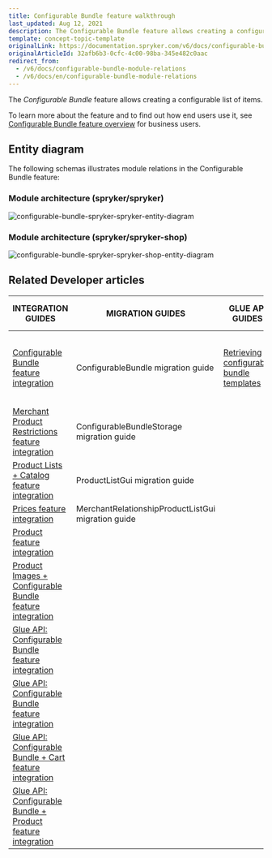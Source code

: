 ```yaml
---
title: Configurable Bundle feature walkthrough
last_updated: Aug 12, 2021
description: The Configurable Bundle feature allows creating a configurable list of items.
template: concept-topic-template
originalLink: https://documentation.spryker.com/v6/docs/configurable-bundle-module-relations
originalArticleId: 32afb6b3-0cfc-4c00-98ba-345e482c0aac
redirect_from:
  - /v6/docs/configurable-bundle-module-relations
  - /v6/docs/en/configurable-bundle-module-relations
---
```


The _Configurable Bundle_ feature allows creating a configurable list of items.


To learn more about the feature and to find out how end users use it, see [Configurable Bundle feature overview](/docs/scos/user/features/{{page.version}}/configurable-bundle-feature-overview.html) for business users.


## Entity diagram

The following schemas illustrates module relations in the Configurable Bundle feature:

### Module architecture (spryker/spryker)

<div class="width-100">

![configurable-bundle-spryker-spryker-entity-diagram](https://confluence-connect.gliffy.net/embed/image/12083b7a-4a09-4bc2-922c-e55d8382f542.png?utm_medium=live&utm_source=custom)

</div>

### Module architecture (spryker/spryker-shop)

<div class="width-100">

![configurable-bundle-spryker-spryker-shop-entity-diagram](https://confluence-connect.gliffy.net/embed/image/681b72ec-5381-4e69-893d-52f90ce0b250.png?utm_medium=live&utm_source=custom)

</div>

## Related Developer articles

|INTEGRATION GUIDES  | MIGRATION GUIDES | GLUE API GUIDES | TUTORIALS AND HOWTOS |
|---------|---------|---------|---------|
| [Configurable Bundle feature integration](/docs/scos/dev/migration-and-integration/{{page.version}}/feature-integration-guides/configurable-bundle-feature-integration.html) | ConfigurableBundle migration guide | [Retrieving configurable bundle templates](/docs/scos/dev/glue-api-guides/{{page.version}}/managing-products/retrieving-configurable-bundle-templates.html) | [HowTo - Render configurable bundle templates in the Storefront](/docs/scos/dev/tutorials-and-howtos/{{page.version}}/howtos/feature-howtos/howto-render-configurable-bundle-templates-in-the-storefront.html)  |
| [Merchant Product Restrictions feature integration](/docs/scos/dev/migration-and-integration/{{page.version}}/feature-integration-guides/merchant-product-restrictions-feature-integration.html) | ConfigurableBundleStorage migration guide |   |   |
| [Product Lists + Catalog feature integration](/docs/scos/dev/migration-and-integration/{{page.version}}/feature-integration-guides/product-lists-catalog-feature-integration.html)  | ProductListGui migration guide |   |   |
| [Prices feature integration](/docs/scos/dev/migration-and-integration/{{page.version}}/feature-integration-guides/prices-feature-integration.html)  | MerchantRelationshipProductListGui migration guide  |   |   |
| [Product feature integration](/docs/scos/dev/migration-and-integration/{{page.version}}/feature-integration-guides/product-feature-integration.html) |   |   |   |
| [Product Images + Configurable Bundle feature integration](/docs/scos/dev/migration-and-integration/{{page.version}}/feature-integration-guides/product-images-configurable-bundle-feature-integration.html)  |   |   |   |
| [Glue API: Configurable Bundle feature integration](/docs/scos/dev/migration-and-integration/{{page.version}}/feature-integration-guides/glue-api/glue-api-configurable-bundle-feature-integration.html) |   |   |   |
| [Glue API: Configurable Bundle feature integration](/docs/scos/dev/migration-and-integration/{{page.version}}/feature-integration-guides/glue-api/glue-api-configurable-bundle-feature-integration.html) |   |   |   |
| [Glue API: Configurable Bundle + Cart feature integration](/docs/scos/dev/migration-and-integration/{{page.version}}/feature-integration-guides/glue-api/glue-api-configurable-bundle-cart-feature-integration.html) |   |   |   |
| [Glue API: Configurable Bundle + Product feature integration](/docs/scos/dev/migration-and-integration/{{page.version}}/feature-integration-guides/glue-api/glue-api-configurable-bundle-product-feature-integration.html) |   |   |   |

